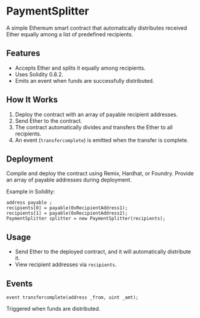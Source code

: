 # PaymentSplitter

A simple Ethereum smart contract that automatically distributes received Ether equally among a list of predefined recipients.

## Features
- Accepts Ether and splits it equally among recipients.
- Uses Solidity 0.8.2.
- Emits an event when funds are successfully distributed.

## How It Works
1. Deploy the contract with an array of payable recipient addresses.
2. Send Ether to the contract.
3. The contract automatically divides and transfers the Ether to all recipients.
4. An event (`transfercomplete`) is emitted when the transfer is complete.

## Deployment
Compile and deploy the contract using Remix, Hardhat, or Foundry. Provide an array of payable addresses during deployment.

Example in Solidity:

```solidity
address payable ;
recipients[0] = payable(0xRecipientAddress1);
recipients[1] = payable(0xRecipientAddress2);
PaymentSplitter splitter = new PaymentSplitter(recipients);
```

## Usage
- Send Ether to the deployed contract, and it will automatically distribute it.
- View recipient addresses via `recipients`.

## Events
```solidity
event transfercomplete(address _from, uint _amt);
```
Triggered when funds are distributed.
